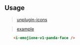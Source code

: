 
## Usage

> [unplugin-icons](https://github.com/unplugin/unplugin-icons#readme)

> [example]( https://icon-sets.iconify.design/emojione-v1/panda-face/)
```html
    <i-emojione-v1-panda-face />
```
